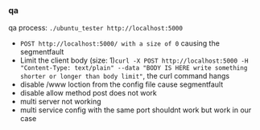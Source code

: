 ### qa
 qa process: ```./ubuntu_tester http://localhost:5000```
 - `POST http://localhost:5000/ with a size of 0` causing the segmentfault
 - Limit the client body (size: 1)```curl -X POST http://localhost:5000 -H "Content-Type: text/plain" --data "BODY IS HERE write something shorter or longer than body limit"```, the curl command hangs
 - disable /www loction from the config file cause segmentfault
 - disable allow method post does not work
 - multi server not working
 - multi service config with the same port shouldnt work but work in our case
